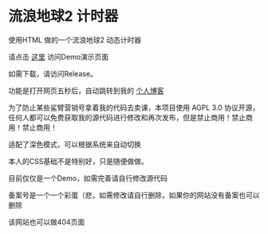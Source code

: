 # 流浪地球2 计时器

使用HTML 做的一个流浪地球2 动态计时器

请点击 [这里](https://earth.senge.dev) 访问Demo演示页面

如需下载，请访问Release。

功能是打开网页五秒后，自动跳转到我的 [个人博客](https://senge.dev)

为了防止某些鲨臂营销号拿着我的代码去卖课，本项目使用 AGPL 3.0 协议开源，任何人都可以免费获取我的源代码进行修改和再次发布，但是禁止商用！禁止商用！禁止商用！

适配了深色模式，可以根据系统来自动切换

本人的CSS基础不是特别好，只是随便做做。

目前仅仅是一个Demo，如需完善请自行修改源代码

备案号是一个一个彩蛋（悲，如需修改请自行删除，如果你的网站没有备案也可以删除

该网站也可以做404页面
